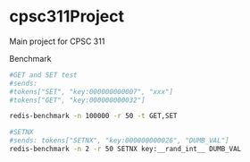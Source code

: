 # cpsc311Project
Main project for CPSC 311

Benchmark
```bash
#GET and SET test
#sends: 
#tokens["SET", "key:000000000007", "xxx"]
#tokens["GET", "key:000000000032"]

redis-benchmark -n 100000 -r 50 -t GET,SET

#SETNX
#sends: tokens["SETNX", "key:000000000026", "DUMB_VAL"]
redis-benchmark -n 2 -r 50 SETNX key:__rand_int__ DUMB_VAL
```
